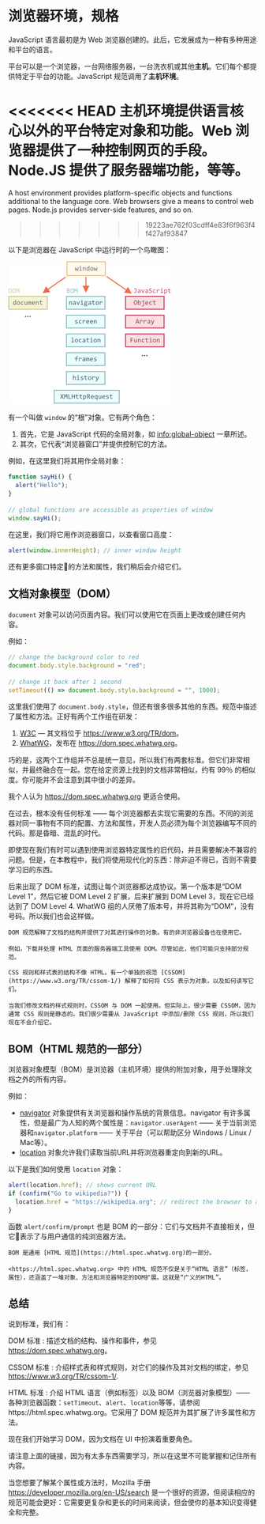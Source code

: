 # 浏览器环境，规格

JavaScript 语言最初是为 Web 浏览器创建的。此后，它发展成为一种有多种用途和平台的语言。

平台可以是一个浏览器，一台网络服务器，一台洗衣机或其他**主机**。它们每个都提供特定于平台的功能。JavaScript 规范调用了**主机环境**。

<<<<<<< HEAD
主机环境提供语言核心以外的平台特定对象和功能。Web 浏览器提供了一种控制网页的手段。Node.JS 提供了服务器端功能，等等。
=======
A host environment provides platform-specific objects and functions additional to the language core. Web browsers give a means to control web pages. Node.js provides server-side features, and so on.
>>>>>>> 19223ae762f03cdff4e83f6f963f4f427af93847

以下是浏览器在 JavaScript 中运行时的一个鸟瞰图：

![](windowObjects.png)

有一个叫做 `window` 的“根”对象。它有两个角色：

1. 首先，它是 JavaScript 代码的全局对象，如 <info:global-object> 一章所述。
2. 其次，它代表“浏览器窗口”并提供控制它的方法。

例如，在这里我们将其用作全局对象：

```js run
function sayHi() {
  alert("Hello");
}

// global functions are accessible as properties of window
window.sayHi();
```

在这里，我们将它用作浏览器窗口，以查看窗口高度：

```js run
alert(window.innerHeight); // inner window height
```

还有更多窗口特定的方法和属性，我们稍后会介绍它们。

## 文档对象模型（DOM）

`document` 对象可以访问页面内容。我们可以使用它在页面上更改或创建任何内容。

例如：

```js run
// change the background color to red
document.body.style.background = "red";

// change it back after 1 second
setTimeout(() => document.body.style.background = "", 1000);
```

这里我们使用了 `document.body.style`，但还有很多很多其他的东西。规范中描述了属性和方法。正好有两个工作组在研发：

1. [W3C](https://en.wikipedia.org/wiki/World_Wide_Web_Consortium) — 其文档位于 <https://www.w3.org/TR/dom>。
2. [WhatWG](https://en.wikipedia.org/wiki/WHATWG)，发布在 <https://dom.spec.whatwg.org>。

巧的是，这两个工作组并不总是统一意见，所以我们有两套标准。但它们非常相似，并最终融合在一起。您在给定资源上找到的文档非常相似，约有 99％ 的相似度。你可能并不会注意到其中很小的差异。

我个人认为 <https://dom.spec.whatwg.org> 更适合使用。

在过去，根本没有任何标准 —— 每个浏览器都去实现它需要的东西。不同的浏览器对同一事物有不同的配置、方法和属性，开发人员必须为每个浏览器编写不同的代码。那是昏暗、混乱的时代。

即使现在我们有时可以遇到使用浏览器特定属性的旧代码，并且需要解决不兼容的问题。但是，在本教程中，我们将使用现代化的东西：除非迫不得已，否则不需要学习旧的东西。

后来出现了 DOM 标准，试图让每个浏览器都达成协议。第一个版本是“DOM Level 1”，然后它被 DOM Level 2 扩展，后来扩展到 DOM Level 3，现在它已经达到了 DOM Level 4. WhatWG 组的人厌倦了版本号，并将其称为“DOM”，没有号码。所以我们也会这样做。

```smart header="DOM is not only for browsers"
DOM 规范解释了文档的结构并提供了对其进行操作的对象。有的非浏览器设备也在使用它。

例如，下载并处理 HTML 页面的服务器端工具使用 DOM。尽管如此，他们可能只支持部分规范。
```

```smart header="CSSOM for styling"
CSS 规则和样式表的结构不像 HTML。有一个单独的规范 [CSSOM](https://www.w3.org/TR/cssom-1/) 解释了如何将 CSS 表示为对象，以及如何读写它们。

当我们修改文档的样式规则时，CSSOM 与 DOM 一起使用。但实际上，很少需要 CSSOM，因为通常 CSS 规则是静态的。我们很少需要从 JavaScript 中添加/删除 CSS 规则，所以我们现在不会介绍它。
```

## BOM（HTML 规范的一部分）

浏览器对象模型（BOM）是浏览器（主机环境）提供的附加对象，用于处理除文档之外的所有内容。

例如：

- [navigator](mdn:api/Window/navigator) 对象提供有关浏览器和操作系统的背景信息。navigator 有许多属性，但是最广为人知的两个属性是：`navigator.userAgent` —— 关于当前浏览器和`navigator.platform` —— 关于平台（可以帮助区分 Windows / Linux / Mac等）。
- [location](mdn:api/Window/navigator) 对象允许我们读取当前URL并将浏览器重定向到新的URL。

以下是我们如何使用 `location` 对象：

```js run
alert(location.href); // shows current URL
if (confirm("Go to wikipedia?")) {
  location.href = "https://wikipedia.org"; // redirect the browser to another URL
}
```

函数 `alert/confirm/prompt` 也是 BOM 的一部分：它们与文档并不直接相关，但它表示了与用户通信的纯浏览器方法。


```smart header="HTML specification"
BOM 是通用 [HTML 规范](https://html.spec.whatwg.org)的一部分。

<https://html.spec.whatwg.org> 中的 HTML 规范不仅是关于“HTML 语言”（标签，属性），还涵盖了一堆对象、方法和浏览器特定的DOM扩展。这就是“广义的HTML”。
```

## 总结

说到标准，我们有：

DOM 标准
: 描述文档的结构、操作和事件，参见 <https://dom.spec.whatwg.org>。

CSSOM 标准
: 介绍样式表和样式规则，对它们的操作及其对文档的绑定，参见 <https://www.w3.org/TR/cssom-1/>.

HTML 标准
: 介绍 HTML 语言（例如标签）以及 BOM（浏览器对象模型）—— 各种浏览器函数：`setTimeout`、`alert`、`location`等等，请参阅https://html.spec.whatwg.org。它采用了 DOM 规范并为其扩展了许多属性和方法。

现在我们开始学习 DOM，因为文档在 UI 中扮演着重要角色。

请注意上面的链接，因为有太多东西需要学习，所以在这里不可能掌握和记住所有内容。

当您想要了解某个属性或方法时，Mozilla 手册 <https://developer.mozilla.org/en-US/search> 是一个很好的资源，但阅读相应的规范可能会更好：它需要更复杂和更长的时间来阅读，但会使你的基本知识变得健全和完整。

